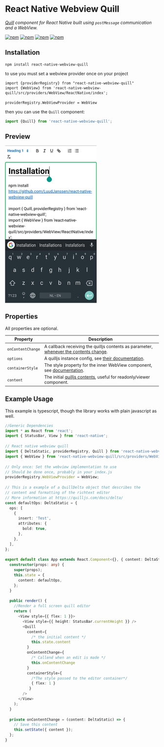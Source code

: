 # React Native Webview Quill

*[Quill](https://quilljs.com) component for React Native built using
 `postMessage` communication and a WebView.*
 
 [![npm](https://img.shields.io/npm/v/react-native-webview-quill.svg)](https://www.npmjs.com/package/react-native-webview-quill)
 [![npm](https://img.shields.io/npm/dm/react-native-webview-quill.svg)](https://www.npmjs.com/package/react-native-webview-quill)
 [![npm](https://img.shields.io/npm/dt/react-native-webview-quill.svg)](https://www.npmjs.com/package/react-native-webview-quill)
 [![npm](https://img.shields.io/npm/l/react-native-webview-quill.svg)](https://github.com/react-native-component/react-native-webview-quill/blob/master/LICENSE)
 
## Installation

~~~
npm install react-native-webview-quill
~~~
to use you must set a webview provider once on your project
~~~
import {providerRegistry} from "react-native-webview-quill"
import {WebView} from 'react-native-webview-quill/src/providers/WebView/ReactNative/index';

providerRegistry.WebViewProvider = WebView
~~~

then you can use the ```Quill``` component:

```javascript
import {Quill} from 'react-native-webview-quill';
```


## Preview

<img src="./docs/0001.png?raw=true" width="300" alt="screenshot"></img>

## Properties
All properties are optional.

| **Property**        | **Description**                                                                                                                                                                                                                                                             |
|---------------------|-------------------------------------------------------------------------------------------------------------------------------------------------------------------------------------------------------------------------------------------------------------------------|
| `onContentChange`  | A callback receiving the quilljs contents as parameter, [whenever the contents change](https://quilljs.com/docs/api/#text-change).                                                                                                                                      |
| `options`            | A quilljs instance config, see [their documentation](https://quilljs.com/docs/configuration/#options).                                                                                                                                                                  |
| `containerStyle`             | The style property for the inner WebView component, see [documentation](https://facebook.github.io/react-native/docs/style.html).                                                                                                                                       |
| `content`          | The initial [quilljs contents](https://quilljs.com/guides/designing-the-delta-format/), useful for readonly/viewer component.                                                                                                                                           |


## Example Usage

This example is typescript, though the library works with plain javascript as well.
```typescript
//Generic Dependencies
import * as React from 'react';
import { StatusBar, View } from 'react-native';

// React native webview quill
import { DeltaStatic, providerRegistry, Quill } from 'react-native-webview-quill';
import { WebView } from 'react-native-webview-quill/src/providers/WebView/ReactNative/index';

// Only once: Set the webview implementation to use
// Should be done once, probably in your index.js
providerRegistry.WebViewProvider = WebView;

// This is a example of a QuillDelta object that describes the
// content and formatting of the richtext editor
// More information at https://quilljs.com/docs/delta/
const defaultOps: DeltaStatic = {
  ops: [
    {
      insert: 'Test',
      attributes: {
        bold: true,
      },
    },
  ],
};

export default class App extends React.Component<{}, { content: DeltaStatic }> {
  constructor(props: any) {
    super(props);
    this.state = {
      content: defaultOps,
    };
  }

  public render() {
    //Render a full screen quill editor
    return (
      <View style={{ flex: 1 }}>
        <View style={{ height: StatusBar.currentHeight }} />
        <Quill
          content={
            /* the initial content */
            this.state.content
          }
          onContentChange={
            /* Callend when an edit is made */
            this.onContentChange
          }
          containerStyle={
            /*The style passed to the editor container*/
            { flex: 1 }
           }
        />
      </View>
    );
  }

  private onContentChange = (content: DeltaStatic) => {
    // Save this content
    this.setState({ content });
  };
}

```

